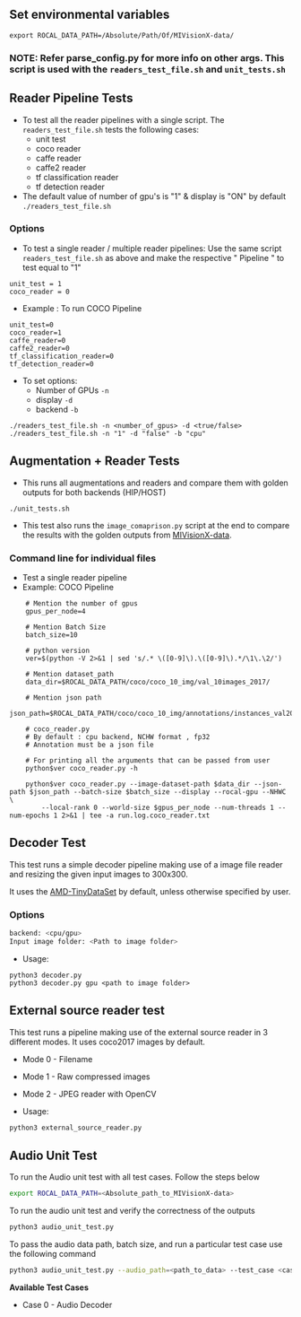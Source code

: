 ## Set environmental variables

``export ROCAL_DATA_PATH=/Absolute/Path/Of/MIVisionX-data/``

### NOTE: Refer parse_config.py for more info on other args. This script is used with the `readers_test_file.sh` and `unit_tests.sh`

## Reader Pipeline Tests

* To test all the reader pipelines with a single script. The `readers_test_file.sh` tests the following cases:
  * unit test
  * coco reader
  * caffe reader
  * caffe2 reader
  * tf classification reader
  * tf detection reader
* The default value of number of gpu's is "1" & display is "ON" by default
`./readers_test_file.sh`

### Options

* To test a single reader / multiple reader pipelines: Use the same script `readers_test_file.sh` as above and make the respective " Pipeline " to test equal to "1"

```shell
unit_test = 1
coco_reader = 0
```

* Example : To run COCO Pipeline

```shell
unit_test=0
coco_reader=1
caffe_reader=0
caffe2_reader=0
tf_classification_reader=0
tf_detection_reader=0
```

* To set options:
  * Number of GPUs `-n`
  * display `-d`
  * backend `-b`

```shell
./readers_test_file.sh -n <number_of_gpus> -d <true/false>
./readers_test_file.sh -n "1" -d "false" -b "cpu"
```

## Augmentation + Reader Tests

* This runs all augmentations and readers and compare them with golden outputs for both backends (HIP/HOST)

`./unit_tests.sh`

* This test also runs the `image_comaprison.py` script at the end to compare the results with the golden outputs from [MIVisionX-data](https://www.github.com/ROCm/MIVisionX-data).

### Command line for individual files

* Test a single reader pipeline
* Example: COCO Pipeline

```shell
    # Mention the number of gpus
    gpus_per_node=4

    # Mention Batch Size
    batch_size=10

    # python version
    ver=$(python -V 2>&1 | sed 's/.* \([0-9]\).\([0-9]\).*/\1\.\2/')

    # Mention dataset_path
    data_dir=$ROCAL_DATA_PATH/coco/coco_10_img/val_10images_2017/

    # Mention json path
    json_path=$ROCAL_DATA_PATH/coco/coco_10_img/annotations/instances_val2017.json

    # coco_reader.py
    # By default : cpu backend, NCHW format , fp32
    # Annotation must be a json file

    # For printing all the arguments that can be passed from user
    python$ver coco_reader.py -h

    python$ver coco_reader.py --image-dataset-path $data_dir --json-path $json_path --batch-size $batch_size --display --rocal-gpu --NHWC \
        --local-rank 0 --world-size $gpus_per_node --num-threads 1 --num-epochs 1 2>&1 | tee -a run.log.coco_reader.txt
```

## Decoder Test

This test runs a simple decoder pipeline making use of a image file reader and resizing the given input images to 300x300.

It uses the [AMD-TinyDataSet](../../data/images/AMD-tinyDataSet/) by default, unless otherwise specified by user.

### Options

```bash
backend: <cpu/gpu>
Input image folder: <Path to image folder>
```

* Usage:

```shell
python3 decoder.py
python3 decoder.py gpu <path to image folder>
```

## External source reader test

This test runs a pipeline making use of the external source reader in 3 different modes. It uses coco2017 images by default.

* Mode 0 - Filename
* Mode 1 - Raw compressed images
* Mode 2 - JPEG reader with OpenCV

* Usage:

```bash
python3 external_source_reader.py
```

## Audio Unit Test

To run the Audio unit test with all test cases. Follow the steps below

```bash
export ROCAL_DATA_PATH=<Absolute_path_to_MIVisionX-data>
```
To run the audio unit test and verify the correctness of the outputs

```bash
python3 audio_unit_test.py
```
To pass the audio data path, batch size, and run a particular test case use the following command

```bash
python3 audio_unit_test.py --audio_path=<path_to_data> --test_case <case(0-1)> --batch-size <batch_size>
```

**Available Test Cases**
* Case 0 - Audio Decoder